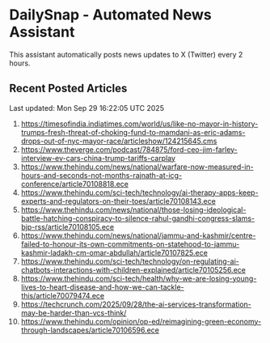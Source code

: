 # DailySnap - Automated News Assistant

This assistant automatically posts news updates to X (Twitter) every 2 hours.

## Recent Posted Articles

Last updated: Mon Sep 29 16:22:05 UTC 2025

1. https://timesofindia.indiatimes.com/world/us/like-no-mayor-in-history-trumps-fresh-threat-of-choking-fund-to-mamdani-as-eric-adams-drops-out-of-nyc-mayor-race/articleshow/124215645.cms
2. https://www.theverge.com/podcast/784875/ford-ceo-jim-farley-interview-ev-cars-china-trump-tariffs-carplay
3. https://www.thehindu.com/news/national/warfare-now-measured-in-hours-and-seconds-not-months-rajnath-at-icg-conference/article70108818.ece
4. https://www.thehindu.com/sci-tech/technology/ai-therapy-apps-keep-experts-and-regulators-on-their-toes/article70108143.ece
5. https://www.thehindu.com/news/national/those-losing-ideological-battle-hatching-conspiracy-to-silence-rahul-gandhi-congress-slams-bjp-rss/article70108105.ece
6. https://www.thehindu.com/news/national/jammu-and-kashmir/centre-failed-to-honour-its-own-commitments-on-statehood-to-jammu-kashmir-ladakh-cm-omar-abdullah/article70107825.ece
7. https://www.thehindu.com/sci-tech/technology/on-regulating-ai-chatbots-interactions-with-children-explained/article70105256.ece
8. https://www.thehindu.com/sci-tech/health/why-we-are-losing-young-lives-to-heart-disease-and-how-we-can-tackle-this/article70079474.ece
9. https://techcrunch.com/2025/09/28/the-ai-services-transformation-may-be-harder-than-vcs-think/
10. https://www.thehindu.com/opinion/op-ed/reimagining-green-economy-through-landscapes/article70106596.ece

